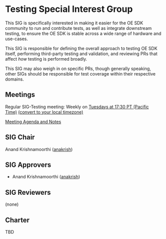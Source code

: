 Testing Special Interest Group
========================================

This SIG is specifically interested in making it easier for the OE SDK community
to run and contribute tests, as well as integrate downstream testing, to ensure
the OE SDK is stable across a wide range of hardware and use-cases.

This SIG is responsible for defining the overall approach to testing OE SDK
itself, performing third-party testing and validation, and reviewing PRs that
affect *how* testing is performed broadly.

This SIG may also weigh in on specific PRs, though generally speaking, other
SIGs should be responsible for test coverage within their respective domains.

Meetings
--------

Regular SIG-Testing meeting: Weekly on [Tuesdays at 17:30 PT (Pacific Time)](https://us04web.zoom.us/j/119965269?pwd=bW1GZWJXdWlOb3BldFN5aFFCSTNNQT09 ) [(convert to your local timezone)](https://www.thetimezoneconverter.com/?t=17:30&tz=PT%20%28Pacific%20Time%29)

[Meeting Agenda and Notes](https://hackmd.io/@aeva/oesdk-sig-testing)

SIG Chair
---------

Anand Krishnamoorthi ([anakrish](https://github.com/anakrish))

SIG Approvers
-------------

* Anand Krishnamoorthi ([anakrish](https://github.com/anakrish))

SIG Reviewers
-------------

(none)

Charter
-------

TBD

